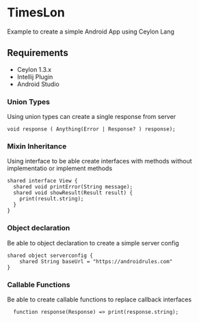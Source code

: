 # TimesLon
Example to create a simple Android App using Ceylon Lang 

## Requirements 
* Ceylon 1.3.x
* Intellij Plugin 
* Android Studio 


### Union Types 

Using union types can create a single response from server 
```
void response ( Anything(Error | Response? ) response);

```

### Mixin Inheritance

Using interface to be able create interfaces with methods without implementatio or implement methods
```
shared interface View {
  shared void printError(String message);
  shared void showResult(Result result) {
    print(result.string);
  }
}
```

### Object declaration
Be able to object declaration to create a simple server config
```
shared object serverconfig {
    shared String baseUrl = "https://androidrules.com"
}
```

### Callable Functions 

Be able to create callable functions to replace callback interfaces
```
  function response(Response) => print(response.string);
```



